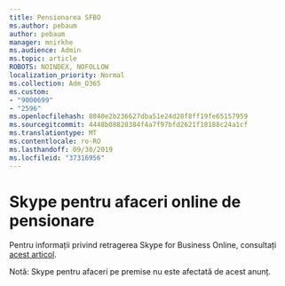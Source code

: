 ```yaml
---
title: Pensionarea SFBO
ms.author: pebaum
author: pebaum
manager: mnirkhe
ms.audience: Admin
ms.topic: article
ROBOTS: NOINDEX, NOFOLLOW
localization_priority: Normal
ms.collection: Adm_O365
ms.custom:
- "9000699"
- "2596"
ms.openlocfilehash: 8840e2b236627dba51e24d28f8ff19fe65157959
ms.sourcegitcommit: 4448b08828384f4a7f97bfd2621f18188c24a1cf
ms.translationtype: MT
ms.contentlocale: ro-RO
ms.lasthandoff: 09/30/2019
ms.locfileid: "37316956"
---
```

# <a name="skype-for-business-online-retirement"></a>Skype pentru afaceri online de pensionare

Pentru informații privind retragerea Skype for Business Online, consultați [acest articol](https://techcommunity.microsoft.com/t5/Microsoft-Teams-Blog/Skype-for-Business-Online-to-Be-Retired-in-2021/ba-p/777833).

Notă: Skype pentru afaceri pe premise nu este afectată de acest anunț. 